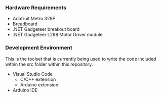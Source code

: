 ### Hardware Requirements
- Adafruit Metro 328P
- Breadboard
- .NET Gadgeteer breakout board
- .NET Gadgeteer L298 Motor Driver module


### Development Environment
This is the toolset that is currently being used to write the code included within the src folder within this repository.
- Visual Studio Code
  - C/C++ extension
  - Arduino extension
- Arduino IDE
